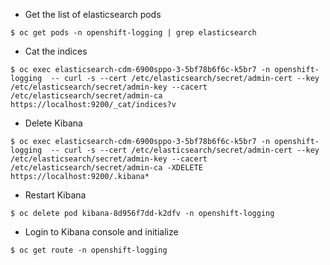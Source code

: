 * Get the list of elasticsearch pods
~~~
$ oc get pods -n openshift-logging | grep elasticsearch
~~~
* Cat the indices
~~~
$ oc exec elasticsearch-cdm-6900sppo-3-5bf78b6f6c-k5br7 -n openshift-logging  -- curl -s --cert /etc/elasticsearch/secret/admin-cert --key /etc/elasticsearch/secret/admin-key --cacert /etc/elasticsearch/secret/admin-ca https://localhost:9200/_cat/indices?v
~~~
* Delete Kibana
~~~
$ oc exec elasticsearch-cdm-6900sppo-3-5bf78b6f6c-k5br7 -n openshift-logging  -- curl -s --cert /etc/elasticsearch/secret/admin-cert --key /etc/elasticsearch/secret/admin-key --cacert /etc/elasticsearch/secret/admin-ca -XDELETE https://localhost:9200/.kibana*
~~~
* Restart Kibana
~~~
$ oc delete pod kibana-8d956f7dd-k2dfv -n openshift-logging
~~~
* Login to Kibana console and initialize
~~~
$ oc get route -n openshift-logging
~~~
